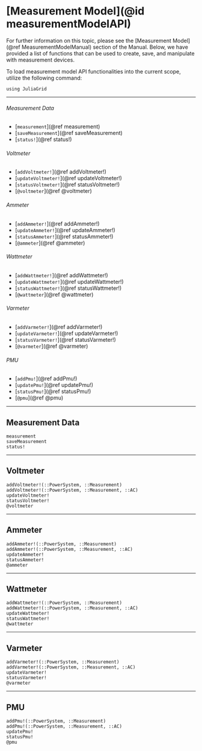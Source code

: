 # [Measurement Model](@id measurementModelAPI)
For further information on this topic, please see the [Measurement Model](@ref MeasurementModelManual) section of the Manual. Below, we have provided a list of functions that can be used to create, save, and manipulate with measurement devices.

To load measurement model API functionalities into the current scope, utilize the following command:
```@example LoadApi
using JuliaGrid
```

---

###### Measurement Data
* [`measurement`](@ref measurement)
* [`saveMeasurement`](@ref saveMeasurement)
* [`status!`](@ref status!)

###### Voltmeter
* [`addVoltmeter!`](@ref addVoltmeter!)
* [`updateVoltmeter!`](@ref updateVoltmeter!)
* [`statusVoltmeter!`](@ref statusVoltmeter!)
* [`@voltmeter`](@ref @voltmeter)

###### Ammeter
* [`addAmmeter!`](@ref addAmmeter!)
* [`updateAmmeter!`](@ref updateAmmeter!)
* [`statusAmmeter!`](@ref statusAmmeter!)
* [`@ammeter`](@ref @ammeter)

###### Wattmeter
* [`addWattmeter!`](@ref addWattmeter!)
* [`updateWattmeter!`](@ref updateWattmeter!)
* [`statusWattmeter!`](@ref statusWattmeter!)
* [`@wattmeter`](@ref @wattmeter)

###### Varmeter
* [`addVarmeter!`](@ref addVarmeter!)
* [`updateVarmeter!`](@ref updateVarmeter!)
* [`statusVarmeter!`](@ref statusVarmeter!)
* [`@varmeter`](@ref @varmeter)

###### PMU
* [`addPmu!`](@ref addPmu!)
* [`updatePmu!`](@ref updatePmu!)
* [`statusPmu!`](@ref statusPmu!)
* [`@pmu`](@ref @pmu)

---

## Measurement Data
```@docs
measurement
saveMeasurement
status!
```

---

## Voltmeter
```@docs
addVoltmeter!(::PowerSystem, ::Measurement)
addVoltmeter!(::PowerSystem, ::Measurement, ::AC)
updateVoltmeter!
statusVoltmeter!
@voltmeter
```

---

## Ammeter
```@docs
addAmmeter!(::PowerSystem, ::Measurement)
addAmmeter!(::PowerSystem, ::Measurement, ::AC)
updateAmmeter!
statusAmmeter!
@ammeter
```

---

## Wattmeter
```@docs
addWattmeter!(::PowerSystem, ::Measurement)
addWattmeter!(::PowerSystem, ::Measurement, ::AC)
updateWattmeter!
statusWattmeter!
@wattmeter
```

---

## Varmeter
```@docs
addVarmeter!(::PowerSystem, ::Measurement)
addVarmeter!(::PowerSystem, ::Measurement, ::AC)
updateVarmeter!
statusVarmeter!
@varmeter
```

---

## PMU
```@docs
addPmu!(::PowerSystem, ::Measurement)
addPmu!(::PowerSystem, ::Measurement, ::AC)
updatePmu!
statusPmu!
@pmu
```